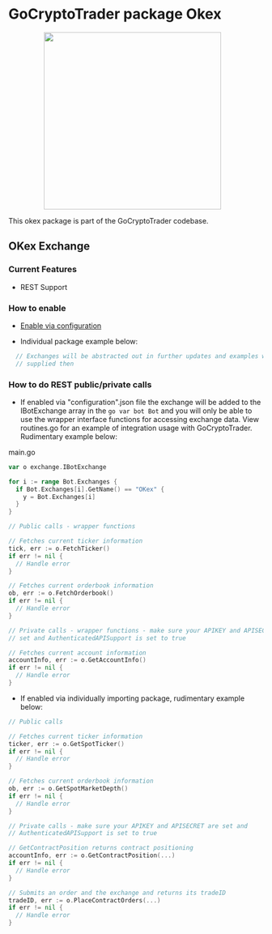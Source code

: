 # GoCryptoTrader package Okex

<img src="https://github.com/thrasher-corp/gocryptotrader/blob/master/web/src/assets/page-logo.png?raw=true" width="350px" height="350px" hspace="70">



This okex package is part of the GoCryptoTrader codebase.

## OKex Exchange

### Current Features

+ REST Support

### How to enable

+ [Enable via configuration](https://github.com/thrasher-corp/gocryptotrader/tree/master/config#enable-exchange-via-config-example)

+ Individual package example below:

```go
  // Exchanges will be abstracted out in further updates and examples will be
  // supplied then
```

### How to do REST public/private calls

+ If enabled via "configuration".json file the exchange will be added to the
IBotExchange array in the ```go var bot Bot``` and you will only be able to use
the wrapper interface functions for accessing exchange data. View routines.go
for an example of integration usage with GoCryptoTrader. Rudimentary example
below:

main.go
```go
var o exchange.IBotExchange

for i := range Bot.Exchanges {
  if Bot.Exchanges[i].GetName() == "OKex" {
    y = Bot.Exchanges[i]
  }
}

// Public calls - wrapper functions

// Fetches current ticker information
tick, err := o.FetchTicker()
if err != nil {
  // Handle error
}

// Fetches current orderbook information
ob, err := o.FetchOrderbook()
if err != nil {
  // Handle error
}

// Private calls - wrapper functions - make sure your APIKEY and APISECRET are
// set and AuthenticatedAPISupport is set to true

// Fetches current account information
accountInfo, err := o.GetAccountInfo()
if err != nil {
  // Handle error
}
```

+ If enabled via individually importing package, rudimentary example below:

```go
// Public calls

// Fetches current ticker information
ticker, err := o.GetSpotTicker()
if err != nil {
  // Handle error
}

// Fetches current orderbook information
ob, err := o.GetSpotMarketDepth()
if err != nil {
  // Handle error
}

// Private calls - make sure your APIKEY and APISECRET are set and
// AuthenticatedAPISupport is set to true

// GetContractPosition returns contract positioning
accountInfo, err := o.GetContractPosition(...)
if err != nil {
  // Handle error
}

// Submits an order and the exchange and returns its tradeID
tradeID, err := o.PlaceContractOrders(...)
if err != nil {
  // Handle error
}
```


